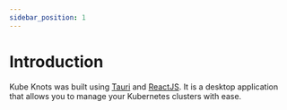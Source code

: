 ```yaml
---
sidebar_position: 1
---
```


# Introduction

Kube Knots was built using [Tauri](https://tauri.app/) and [ReactJS](https://reactjs.org/). It is a desktop application that allows you to manage your Kubernetes clusters with ease.
